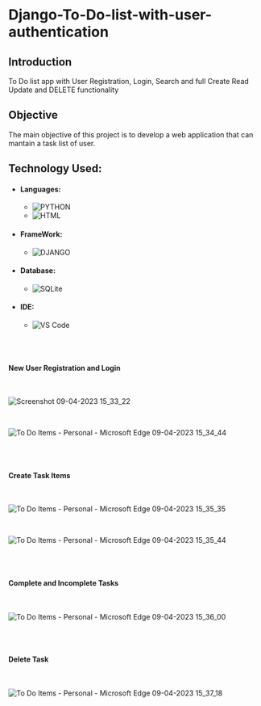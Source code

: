 # Django-To-Do-list-with-user-authentication

## Introduction
<p>
  To Do list app with User Registration, Login, Search and full Create Read Update and DELETE functionality
</p>

## Objective
<p>
  The main objective of this project is to develop a web application that can mantain a task list of user.  
</p>

## Technology Used:
- #### Languages:
  - ![PYTHON](https://img.shields.io/badge/Python-FFD43B?style=for-the-badge&logo=python&logoColor=darkgreen)
  - ![HTML](https://img.shields.io/badge/HTML5-E34F26?style=for-the-badge&logo=html5&logoColor=white)
  
- #### FrameWork:
  - ![DJANGO](https://img.shields.io/badge/Django-092E20?style=for-the-badge&logo=django&logoColor=green)

- #### Database:
  - ![SQLite](https://img.shields.io/badge/SQLite-07405E?style=for-the-badge&logo=sqlite&logoColor=white)

- #### IDE:
  - ![VS Code](https://img.shields.io/badge/Visual_Studio_Code-0078D4?style=for-the-badge&logo=visual%20studio%20code&logoColor=white)

<br /><br />

#### New User Registration and Login

<br />

![Screenshot 09-04-2023 15_33_22](https://user-images.githubusercontent.com/106002920/230923964-50d4386e-3578-4edc-90b7-5607d2710bf7.png)

<br />

![To Do Items - Personal - Microsoft​ Edge 09-04-2023 15_34_44](https://user-images.githubusercontent.com/106002920/230924299-601f38eb-2c29-4779-9c02-a37f4d95f0e3.png)


<br /><br />

#### Create Task Items

<br />

![To Do Items - Personal - Microsoft​ Edge 09-04-2023 15_35_35](https://user-images.githubusercontent.com/106002920/230924436-dd7b385f-aaae-46ef-ba5a-f07186abfcbc.png)

<br />

![To Do Items - Personal - Microsoft​ Edge 09-04-2023 15_35_44](https://user-images.githubusercontent.com/106002920/230924521-b1b3f86b-b678-4f01-8cee-0c97a5604152.png)

<br /><br />

#### Complete and Incomplete Tasks

<br />

![To Do Items - Personal - Microsoft​ Edge 09-04-2023 15_36_00](https://user-images.githubusercontent.com/106002920/230924709-ba327c17-bd48-4ca6-a9c4-33de6cf6e4a7.png)

<br /><br />

#### Delete Task

<br />

![To Do Items - Personal - Microsoft​ Edge 09-04-2023 15_37_18](https://user-images.githubusercontent.com/106002920/230925001-b7d362fb-277a-48fb-8f39-c970a80b100e.png)

<br />



